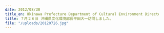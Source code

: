 ```yaml
---
date: 2012/08/30
title_en: Okinawa Prefecture Department of Cultural Environment Director, Daichi Hita, was visited.
title: ７月２６日 沖縄県文化環境部長平田大一訪問しました。
file: "/uploads/20120726.jpg"
---
```

